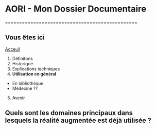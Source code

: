 # AORI - Mon Dossier Documentaire
===============================================
## Vous êtes ici
[Acceuil](Introduction.md)

1. Définitons
2. Historique
3. Explications techniques
4. **Utilisation en général**
* En bibliothèque
* Médecine ??
5. Avenir

## Quels sont les domaines principaux dans lesquels la réalité augmentée est déjà utilisée ?
